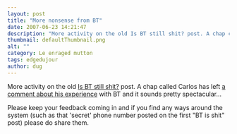 ```yaml
---
layout: post
title: "More nonsense from BT"
date: 2007-06-23 14:21:47
description: "More activity on the old Is BT still shit? post. A chap called Carlos has left a comment about his experience with BT and it sounds pretty spectacular&#8230; Please keep your feedback coming in and if you find any ways&#8230;"
thumbnail: defaultThumbnail.png
alt: ""
category: Le enraged mutton
tags: edgedujour
author: dug
---
```


<p>More activity on the old <a title="Is BT still shit? (A Donkey on the Edge)" href="http://www.donkeyontheedge.com/family/is_bt_still_shit.html">Is BT still shit?</a> post. A chap called Carlos has left <a href="http://www.donkeyontheedge.com/family/is_bt_still_shit.html#comment-22413">a comment about his experience</a> with BT and it sounds pretty spectacular...</p>

<p>Please keep your feedback coming in and if you find any ways around the system (such as that 'secret' phone number posted on the first "BT is shit" post) please do share them.</p>
